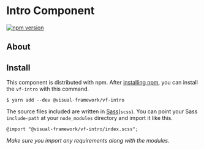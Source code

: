 # Intro Component

[![npm version](https://badge.fury.io/js/%40visual-framework%2Fvf-intro.svg)](https://badge.fury.io/js/%40visual-framework%2Fvf-intro)

## About

## Install

This component is distributed with npm. After [installing npm](https://www.npmjs.com/get-npm), you can install the `vf-intro` with this command.

```
$ yarn add --dev @visual-framework/vf-intro
```

The source files included are written in [Sass](http://sass-lang.com)(`scss`). You can point your Sass `include-path` at your `node_modules` directory and import it like this.

```
@import "@visual-framework/vf-intro/index.scss";
```

_Make sure you import any requirements along with the modules._
